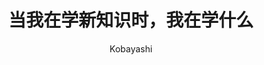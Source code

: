 ---
layout: ../../../layouts/BaseLayout.astro
title: '当我在学新知识时，我在学什么'
pubDate: '2023.08.14'
author: 'Kobayashi'
tag: 'Small Talk'
tagName: '杂谈'
isMarkdown: true
---